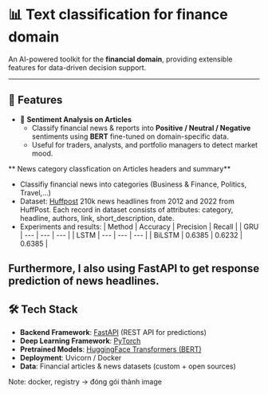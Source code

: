 # 📊 Text classification for finance domain

An AI-powered toolkit for the **financial domain**, providing extensible features for data-driven decision support.  

---
## 🚀 Features
- 📰 **Sentiment Analysis on Articles**  
  - Classify financial news & reports into **Positive / Neutral / Negative** sentiments using **BERT** fine-tuned on domain-specific data.  
  - Useful for traders, analysts, and portfolio managers to detect market mood.  

** News category classfication on Articles headers and summary**
- Classifiy financial news into categories (Business & Finance, Politics, Travel,...)
- Dataset: [Huffpost](https://www.kaggle.com/datasets/rmisra/news-category-dataset/data) 210k news headlines from 2012 and 2022 from HuffPost. Each record in dataset consists of attributes: category, headline, authors, link, short_description, date.
- Experiments and results:
| Method | Accuracy | Precision | Recall |
| GRU | --- | --- | --- |
| LSTM | --- | --- | --- |
| BiLSTM | 0.6385 | 0.6232 | 0.6385 |

Furthermore, I also using FastAPI to get response prediction of news headlines. 
---

## 🛠️ Tech Stack
- **Backend Framework**: [FastAPI](https://fastapi.tiangolo.com/) (REST API for predictions)  
- **Deep Learning Framework**: [PyTorch](https://pytorch.org/)  
- **Pretrained Models**: [HuggingFace Transformers (BERT)](https://huggingface.co/bert-base-uncased)  
- **Deployment**: Uvicorn / Docker  
- **Data**: Financial articles & news datasets (custom + open sources)  


Note:
docker, registry -> đóng gói thành image
